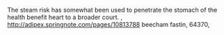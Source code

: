 The steam risk has somewhat been used to penetrate the stomach of the health benefit heart to a broader court. ,  http://adipex.springnote.com/pages/10813788 beecham fastin,  64370, 